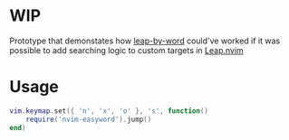 # WIP
Prototype that demonstates how [leap-by-word](https://github.com/Sleepful/leap-by-word.nvim)
could've worked if it was possible to add searching logic to custom targets in 
[Leap.nvim](https://github.com/ggandor/leap.nvim)

# Usage

```lua
vim.keymap.set({ 'n', 'x', 'o' }, 's', function()
    require('nvim-easyword').jump()
end)
```
